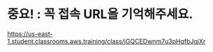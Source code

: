 # 중요! : 꼭 접속 URL을 기억해주세요.

https://us-east-1.student.classrooms.aws.training/class/jGQCEDwnm7u3pHqfbJqjXr
